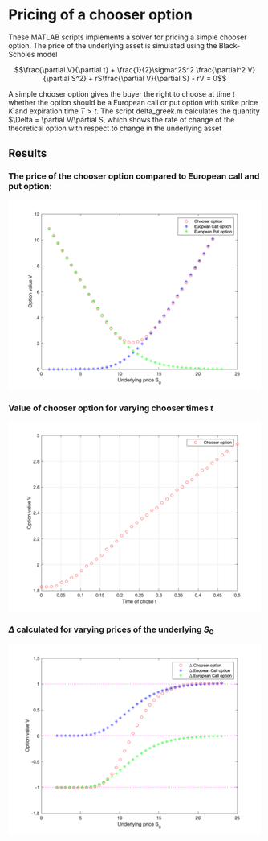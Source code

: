 # Pricing of a chooser option 
These MATLAB scripts implements a solver for pricing a simple chooser option. The price of the underlying asset is simulated using the Black-Scholes model

$$\frac{\partial V}{\partial t} + \frac{1}{2}\sigma^2S^2 \frac{\partial^2 V}{\partial S^2} + rS\frac{\partial V}{\partial S} - rV = 0$$

A simple chooser option gives the buyer the right to choose at time $t$ whether the option should be a European call or put option with strike price $K$ and expiration time $T > t$. The script delta_greek.m calculates the quantity $\Delta = \partial V/\partial S, which shows the rate of change of the theoretical option with respect to change in the underlying asset

## Results
### The price of the chooser option compared to European call and put option:
![alt text](https://github.com/Lofkvist/chooser-option-pricing/blob/main/price_vs_underlying.png?raw=true)

### Value of chooser option for varying chooser times $t$
![alt text](https://github.com/Lofkvist/chooser-option-pricing/blob/main/time_choice.png?raw=true)

### $\Delta$ calculated for varying prices of the underlying $S_0$
![alt text](https://github.com/Lofkvist/chooser-option-pricing/blob/main/delta.png?raw=true)
